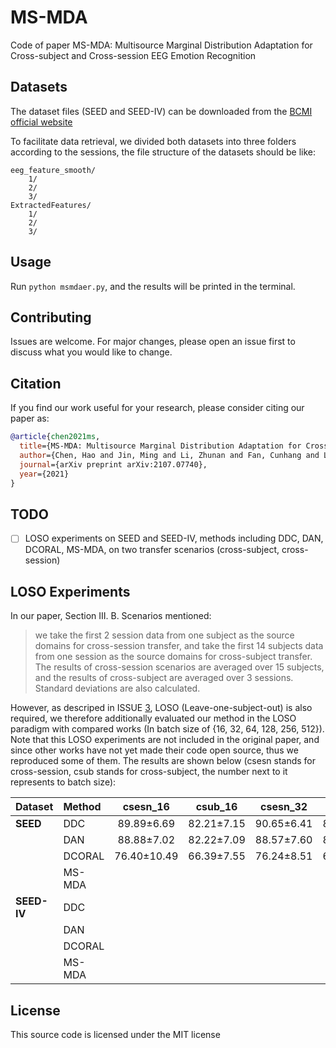 # MS-MDA
Code of paper MS-MDA: Multisource Marginal Distribution Adaptation for Cross-subject and Cross-session EEG Emotion Recognition

## Datasets
The dataset files (SEED and SEED-IV) can be downloaded from the [BCMI official website](https://bcmi.sjtu.edu.cn/~seed/index.html)

To facilitate data retrieval, we divided both datasets into three folders according to the sessions, the file structure of the datasets should be like:
```
eeg_feature_smooth/
    1/
    2/
    3/
ExtractedFeatures/
    1/
    2/
    3/
```


## Usage
Run `python msmdaer.py`, and the results will be printed in the terminal.

## Contributing
Issues are welcome. For major changes, please open an issue first to discuss what you would like to change.

## Citation
If you find our work useful for your research, please consider citing our paper as:

```bibtex
@article{chen2021ms,
  title={MS-MDA: Multisource Marginal Distribution Adaptation for Cross-subject and Cross-session EEG Emotion Recognition},
  author={Chen, Hao and Jin, Ming and Li, Zhunan and Fan, Cunhang and Li, Jinpeng and He, Huiguang},
  journal={arXiv preprint arXiv:2107.07740},
  year={2021}
}
```
## TODO
- [ ] LOSO experiments on SEED and SEED-IV, methods including DDC, DAN, DCORAL, MS-MDA, on two transfer scenarios (cross-subject, cross-session)

## LOSO Experiments
In our paper, Section III. B. Scenarios mentioned:

> we take the first 2 session data from one subject as the source domains for cross-session transfer, and take the first 14 subjects data from one session as the source domains for cross-subject transfer. The results of cross-session scenarios are averaged over 15 subjects, and the results of cross-subject are averaged over 3 sessions. Standard deviations are also calculated.

However, as descriped in ISSUE [3](https://github.com/VoiceBeer/MS-MDA/issues/3), LOSO (Leave-one-subject-out) is also required, we therefore additionally evaluated our method in the LOSO paradigm with compared works (In batch size of {16, 32, 64, 128, 256, 512}). Note that this LOSO experiments are not included in the original paper, and since other works have not yet made their code open source, thus we reproduced some of them. The results are shown below (csesn stands for cross-session, csub stands for cross-subject, the number next to it represents to batch size):

| Dataset | Method | csesn_16 | csub_16 | csesn_32 | csub_32 | csesn_64 | csub_64 | csesn_128 | csub_128 | csesn_256 | csub_256 | csesn_512 | csub_512 | 
| :--- | :--- | :---: | :---: | :---: | :---: | :---: | :---: | :---: | :---: | :---: | :---: | :---: | :---: | 
| **SEED** | DDC | 89.89±6.69 | 82.21±7.15 | 90.65±6.41 | 81.27±6.83 | 88.16±6.89 | 78.91±7.62 | 84.98±7.64 | 72.78±8.25 | 80.37±8.62 | 68.98±6.34 | 68.32±8.62 | 57.21±6.52 |
| | DAN | 88.88±7.02 | 82.22±7.09 | 88.57±7.60 | 81.10±6.63 | 87.12±7.20 | 79.03±7.07 | 83.15±7.30 | 71.95±6.55 | 79.84±9.42 | 68.48±6.74 | 67.67±8.41 | 57.11±6.57 |
| | DCORAL | 76.40±10.49 | 66.39±7.55 | 76.24±8.51 | 64.98±8.42 | 74.65±10.46 | 65.40±9.27 | 73.74±9.09 | 64.05±8.38 | 77.33±11.10 | 62.50±6.77 | 65.49±9.95 | 57.43±8.49 |
| | MS-MDA | | | | | | | | | 87.68±9.22 | 78.78±10.70 | 79.93±9.90 | 72.31±10.17 | 
| **SEED-IV** | DDC | | | | | | | | | | | | |
| | DAN | | | | | | | | | | | | |
| | DCORAL | | | | | | | | | | | | |
| | MS-MDA | | | | | | | | | | | | |



## License
This source code is licensed under the MIT license

